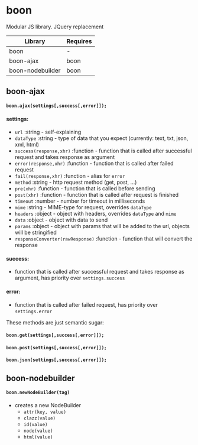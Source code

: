 # boon
Modular JS library. JQuery replacement

| Library | Requires |
| --- | --- |
| boon | - |
|boon-ajax|boon
boon-nodebuilder|boon


## boon-ajax

#### `boon.ajax(settings[,success[,error]]);`

#### settings:
* `url` :string - self-explaining
* `dataType` :string - type of data that you expect (currently: text, txt, json, xml, html)
* `success(response,xhr)` :function - function that is called after successful request and takes response as argument
* `error(response,xhr)` :function - function that is called after failed request
* `fail(response,xhr)` :function - alias for `error`
* `method` :string - http request method (get, post, ...)
* `pre(xhr)` :function - function that is called before sending
* `post(xhr)` :function - function that is called after request is finished
* `timeout` :number - number for timeout in milliseconds
* `mime` :string - MIME-type for request, overrides `dataType`
* `headers` :object - object with headers, overrides `dataType` and `mime`
* `data` :object - object with data to send
* `params` :object - object with params that will be added to the url, objects will be stringified
* `responseConverter(rawResponse)` :function - function that will convert the response

#### success:
* function that is called after successful request and takes response as argument, has priority over `settings.success`

#### error:
* function that is called after failed request, has priority over `settings.error`

These methods are just semantic sugar:

#### `boon.get(settings[,success[,error]]);`
#### `boon.post(settings[,success[,error]]);`
#### `boon.json(settings[,success[,error]]);`

## boon-nodebuilder

#### `boon.newNodeBuilder(tag)`
* creates a new NodeBuilder
    * `attr(key, value)`
    * `clazz(value)`
    * `id(value)`
    * `node(value)`
    * `html(value)`